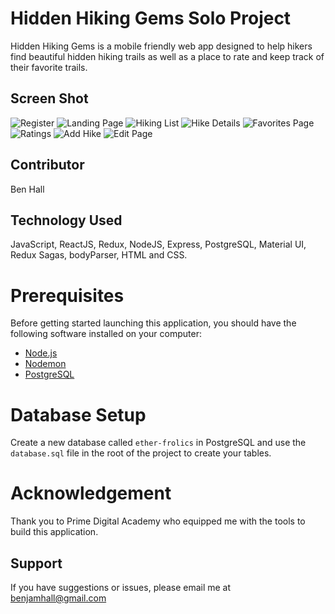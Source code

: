 # Hidden Hiking Gems Solo Project

Hidden Hiking Gems is a mobile friendly web app designed to help hikers find beautiful hidden hiking trails as well as a place to rate and keep track of their favorite trails.

## Screen Shot
 
![Register](/public/images/Register.png)
![Landing Page](/public/images/LandingPage.png)
![Hiking List](/public/images/HikingList.png)
![Hike Details](/public/images/Details.png)
![Favorites Page](/public/images/Favorite.png)
![Ratings](/public/images/Ratings.png)
![Add Hike](/public/images/AddHike.png)
![Edit Page](/public/images/Edit.png)

## Contributor 
Ben Hall

## Technology Used
JavaScript, ReactJS, Redux, NodeJS, Express, PostgreSQL, Material UI, Redux Sagas, bodyParser, HTML and CSS. 

# Prerequisites
Before getting started launching this application, you should have the following software installed on your computer: 
 
- [Node.js](https://nodejs.org/en/)
- [Nodemon](https://nodemon.io) 
- [PostgreSQL](https://www.postgresql.org)
 
# Database Setup
Create a new database called `ether-frolics` in PostgreSQL and use the `database.sql` file in the root of the project to create your tables.
# Acknowledgement
Thank you to Prime Digital Academy who equipped me with the tools to build this application.

## Support
If you have suggestions or issues, please email me at benjamhall@gmail.com

